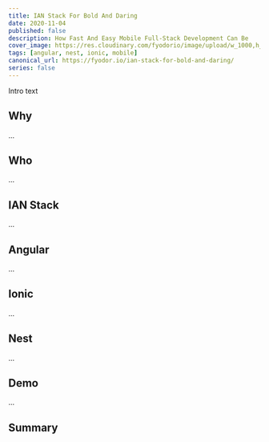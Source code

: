 ```yaml
---
title: IAN Stack For Bold And Daring
date: 2020-11-04
published: false
description: How Fast And Easy Mobile Full-Stack Development Can Be
cover_image: https://res.cloudinary.com/fyodorio/image/upload/w_1000,h_420,c_fill,g_auto/v1603251881/ian-stack_ras9gl.png
tags: [angular, nest, ionic, mobile]
canonical_url: https://fyodor.io/ian-stack-for-bold-and-daring/
series: false
---
```


Intro text

## Why

...

## Who

...

## IAN Stack

...

## Angular

...

## Ionic

...

## Nest

...

## Demo

...

## Summary

